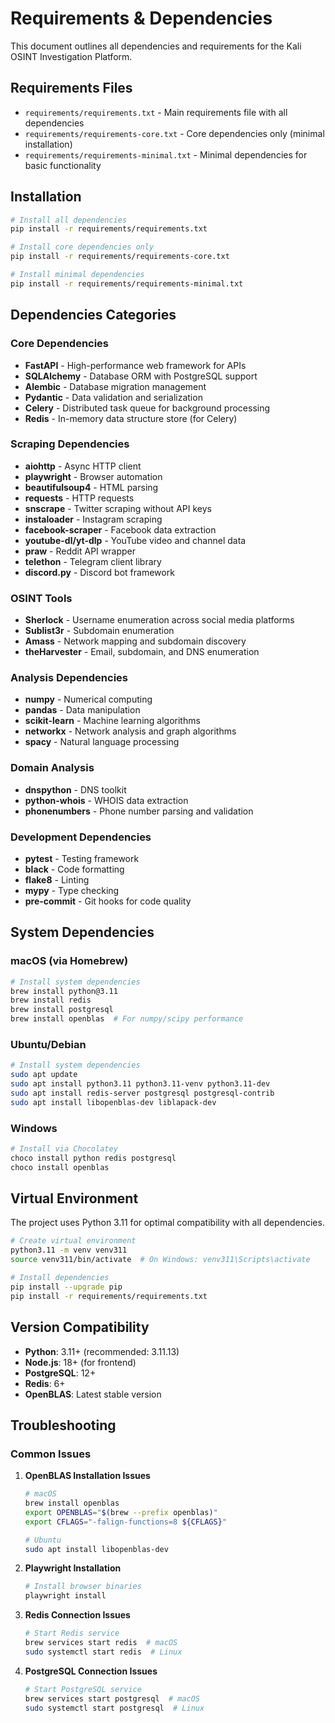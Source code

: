 # Requirements & Dependencies

This document outlines all dependencies and requirements for the Kali OSINT Investigation Platform.

## Requirements Files

- `requirements/requirements.txt` - Main requirements file with all dependencies
- `requirements/requirements-core.txt` - Core dependencies only (minimal installation)
- `requirements/requirements-minimal.txt` - Minimal dependencies for basic functionality

## Installation

```bash
# Install all dependencies
pip install -r requirements/requirements.txt

# Install core dependencies only
pip install -r requirements/requirements-core.txt

# Install minimal dependencies
pip install -r requirements/requirements-minimal.txt
```

## Dependencies Categories

### Core Dependencies
- **FastAPI** - High-performance web framework for APIs
- **SQLAlchemy** - Database ORM with PostgreSQL support
- **Alembic** - Database migration management
- **Pydantic** - Data validation and serialization
- **Celery** - Distributed task queue for background processing
- **Redis** - In-memory data structure store (for Celery)

### Scraping Dependencies
- **aiohttp** - Async HTTP client
- **playwright** - Browser automation
- **beautifulsoup4** - HTML parsing
- **requests** - HTTP requests
- **snscrape** - Twitter scraping without API keys
- **instaloader** - Instagram scraping
- **facebook-scraper** - Facebook data extraction
- **youtube-dl/yt-dlp** - YouTube video and channel data
- **praw** - Reddit API wrapper
- **telethon** - Telegram client library
- **discord.py** - Discord bot framework

### OSINT Tools
- **Sherlock** - Username enumeration across social media platforms
- **Sublist3r** - Subdomain enumeration
- **Amass** - Network mapping and subdomain discovery
- **theHarvester** - Email, subdomain, and DNS enumeration

### Analysis Dependencies
- **numpy** - Numerical computing
- **pandas** - Data manipulation
- **scikit-learn** - Machine learning algorithms
- **networkx** - Network analysis and graph algorithms
- **spacy** - Natural language processing

### Domain Analysis
- **dnspython** - DNS toolkit
- **python-whois** - WHOIS data extraction
- **phonenumbers** - Phone number parsing and validation

### Development Dependencies
- **pytest** - Testing framework
- **black** - Code formatting
- **flake8** - Linting
- **mypy** - Type checking
- **pre-commit** - Git hooks for code quality

## System Dependencies

### macOS (via Homebrew)
```bash
# Install system dependencies
brew install python@3.11
brew install redis
brew install postgresql
brew install openblas  # For numpy/scipy performance
```

### Ubuntu/Debian
```bash
# Install system dependencies
sudo apt update
sudo apt install python3.11 python3.11-venv python3.11-dev
sudo apt install redis-server postgresql postgresql-contrib
sudo apt install libopenblas-dev liblapack-dev
```

### Windows
```bash
# Install via Chocolatey
choco install python redis postgresql
choco install openblas
```

## Virtual Environment

The project uses Python 3.11 for optimal compatibility with all dependencies.

```bash
# Create virtual environment
python3.11 -m venv venv311
source venv311/bin/activate  # On Windows: venv311\Scripts\activate

# Install dependencies
pip install --upgrade pip
pip install -r requirements/requirements.txt
```

## Version Compatibility

- **Python**: 3.11+ (recommended: 3.11.13)
- **Node.js**: 18+ (for frontend)
- **PostgreSQL**: 12+
- **Redis**: 6+
- **OpenBLAS**: Latest stable version

## Troubleshooting

### Common Issues

1. **OpenBLAS Installation Issues**
   ```bash
   # macOS
   brew install openblas
   export OPENBLAS="$(brew --prefix openblas)"
   export CFLAGS="-falign-functions=8 ${CFLAGS}"
   
   # Ubuntu
   sudo apt install libopenblas-dev
   ```

2. **Playwright Installation**
   ```bash
   # Install browser binaries
   playwright install
   ```

3. **Redis Connection Issues**
   ```bash
   # Start Redis service
   brew services start redis  # macOS
   sudo systemctl start redis  # Linux
   ```

4. **PostgreSQL Connection Issues**
   ```bash
   # Start PostgreSQL service
   brew services start postgresql  # macOS
   sudo systemctl start postgresql  # Linux
   ``` 